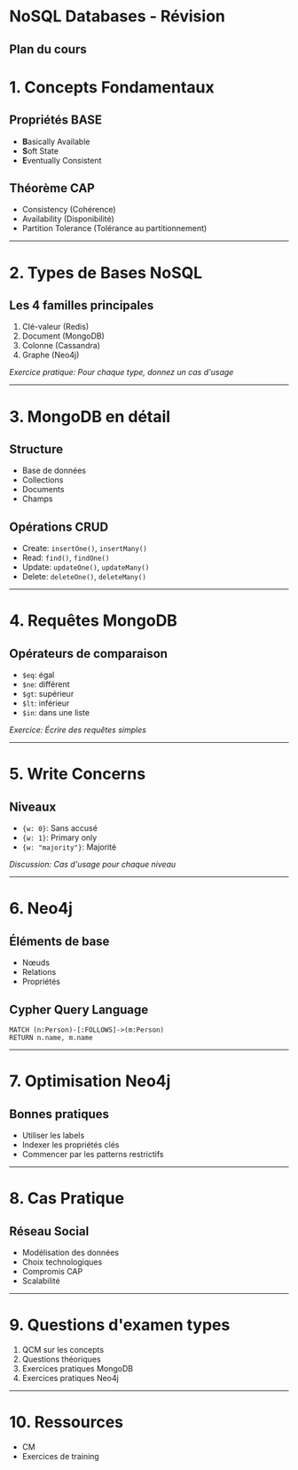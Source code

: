 # NoSQL Databases - Révision
## Plan du cours


# 1. Concepts Fondamentaux
## Propriétés BASE
- **B**asically Available
- **S**oft State
- **E**ventually Consistent

## Théorème CAP
- Consistency (Cohérence)
- Availability (Disponibilité)
- Partition Tolerance (Tolérance au partitionnement)
<!-- - *Exercice de discussion: Quel compromis choisir?* -->

---
# 2. Types de Bases NoSQL
## Les 4 familles principales
1. Clé-valeur (Redis)
2. Document (MongoDB)
3. Colonne (Cassandra)
4. Graphe (Neo4j)

*Exercice pratique: Pour chaque type, donnez un cas d'usage*

---
# 3. MongoDB en détail
## Structure
- Base de données
- Collections
- Documents
- Champs

## Opérations CRUD
- Create: `insertOne()`, `insertMany()`
- Read: `find()`, `findOne()`
- Update: `updateOne()`, `updateMany()`
- Delete: `deleteOne()`, `deleteMany()`

---
# 4. Requêtes MongoDB
## Opérateurs de comparaison
- `$eq`: égal
- `$ne`: différent
- `$gt`: supérieur
- `$lt`: inférieur
- `$in`: dans une liste

*Exercice: Écrire des requêtes simples*

---
# 5. Write Concerns
## Niveaux
- `{w: 0}`: Sans accusé
- `{w: 1}`: Primary only
- `{w: "majority"}`: Majorité

*Discussion: Cas d'usage pour chaque niveau*

---
# 6. Neo4j
## Éléments de base
- Nœuds
- Relations
- Propriétés

## Cypher Query Language
```cypher
MATCH (n:Person)-[:FOLLOWS]->(m:Person)
RETURN n.name, m.name
```

---
# 7. Optimisation Neo4j
## Bonnes pratiques
- Utiliser les labels
- Indexer les propriétés clés
- Commencer par les patterns restrictifs

---
# 8. Cas Pratique
## Réseau Social
- Modélisation des données
- Choix technologiques
- Compromis CAP
- Scalabilité

---
# 9. Questions d'examen types
1. QCM sur les concepts
2. Questions théoriques
3. Exercices pratiques MongoDB
4. Exercices pratiques Neo4j

---
# 10. Ressources
- CM
- Exercices de training
